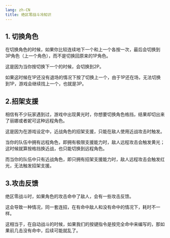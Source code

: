```yaml
---
lang: zh-CN
title: 绝区零战斗冷知识
---
```



## 1. 切换角色

在切换角色的时候，如果你比较连续地下一个和上一个各按一次，最后会切换到3P角色（上一个角色），而不是切换回原来的1P角色。

这是因为当你按切换下一个的时候，会切换到2P。

如果这时候在1P还没有退场的情况下按了切换上一个，由于1P还在场，无法切换到1P，游戏会继续找上一个，也就是3P。

## 2.招架支援

相信有不少玩家遇到过，游戏中出现黄光时，你想要切换角色格挡，结果却切出来了丽娜或者妮可这种远程角色。

这是因为在游戏设定中，近战角色的招架支援，只能在敌人使用近战攻击时触发。

当你的队伍中拥有远程角色，即拥有极限支援能力时，敌人远程攻击会触发黄光；这时候就算按格挡换近战，也只能切换到远程角色。

而当你的队伍中只有近战角色，即只拥有招架支援能力时，敌人远程攻击会触发红光，无法触发招架支援。

## 3.攻击反馈

绝区零战斗时，如果角色的攻击命中了敌人，会有一些攻击反馈。

这会导致一种情况，同一套连招，在有命中敌人和没有命中的情况下，耗时不一样。

这相当于，在自动战斗的时候，如果我们的按键指令是按完全命中来编写的，那如果前几击没有命中，后续可能就乱了。